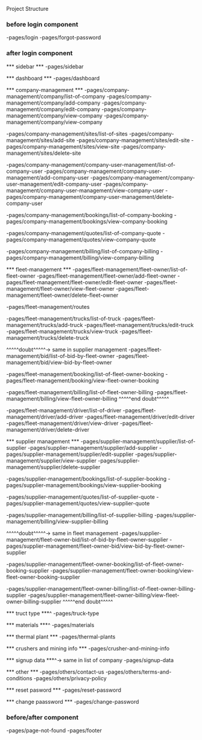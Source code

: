 Project Structure
### before login component
-pages/login 
-pages/forgot-password

### after login component
*** sidebar ***
-pages/sidebar

*** dashboard ***
-pages/dashboard

*** company-management ***
-pages/company-management/company/list-of-company
-pages/company-management/company/add-company
-pages/company-management/company/edit-company
-pages/company-management/company/view-company
-pages/company-management/company/view-company

-pages/company-management/sites/list-of-sites
-pages/company-management/sites/add-site
-pages/company-management/sites/edit-site
-pages/company-management/sites/view-site
-pages/company-management/sites/delete-site

-pages/company-management/company-user-management/list-of-company-user
-pages/company-management/company-user-management/add-company-user
-pages/company-management/company-user-management/edit-company-user
-pages/company-management/company-user-management/view-company-user
-pages/company-management/company-user-management/delete-company-user

-pages/company-management/bookings/list-of-company-booking
-pages/company-management/bookings/view-company-booking

-pages/company-management/quotes/list-of-company-quote
-pages/company-management/quotes/view-company-quote

-pages/company-management/billing/list-of-company-billing
-pages/company-management/billing/view-company-billing

*** fleet-management ***
-pages/fleet-management/fleet-owner/list-of-fleet-owner
-pages/fleet-management/fleet-owner/add-fleet-owner
-pages/fleet-management/fleet-owner/edit-fleet-owner
-pages/fleet-management/fleet-owner/view-fleet-owner
-pages/fleet-management/fleet-owner/delete-fleet-owner

-pages/fleet-management/routes

-pages/fleet-management/trucks/list-of-truck
-pages/fleet-management/trucks/add-truck
-pages/fleet-management/trucks/edit-truck
-pages/fleet-management/trucks/view-truck
-pages/fleet-management/trucks/delete-truck

^^^^^doubt^^^^^-> same in supplier management
-pages/fleet-management/bid/list-of-bid-by-fleet-owner
-pages/fleet-management/bid/view-bid-by-fleet-owner

-pages/fleet-management/booking/list-of-fleet-owner-booking
-pages/fleet-management/booking/view-fleet-owner-booking

-pages/fleet-management/billing/list-of-fleet-owner-billing
-pages/fleet-management/billing/view-fleet-owner-billing
^^^^^end doubt^^^^^

-pages/fleet-management/driver/list-of-driver
-pages/fleet-management/driver/add-driver
-pages/fleet-management/driver/edit-driver
-pages/fleet-management/driver/view-driver
-pages/fleet-management/driver/delete-driver

*** supplier management ***
-pages/supplier-management/supplier/list-of-supplier
-pages/supplier-management/supplier/add-supplier
-pages/supplier-management/supplier/edit-supplier
-pages/supplier-management/supplier/view-supplier
-pages/supplier-management/supplier/delete-supplier

-pages/supplier-management/bookings/list-of-supplier-booking
-pages/supplier-management/bookings/view-supplier-booking

-pages/supplier-management/quotes/list-of-supplier-quote
-pages/supplier-management/quotes/view-supplier-quote

-pages/supplier-management/billing/list-of-supplier-billing
-pages/supplier-management/billing/view-supplier-billing

^^^^^doubt^^^^^-> same in fleet management
-pages/supplier-management/fleet-owner-bid/list-of-bid-by-fleet-owner-supplier
-pages/supplier-management/fleet-owner-bid/view-bid-by-fleet-owner-supplier

-pages/supplier-management/fleet-owner-booking/list-of-fleet-owner-booking-supplier
-pages/supplier-management/fleet-owner-booking/view-fleet-owner-booking-supplier

-pages/supplier-management/fleet-owner-billing/list-of-fleet-owner-billing-supplier
-pages/supplier-management/fleet-owner-billing/view-fleet-owner-billing-supplier
^^^^^end doubt^^^^^

*** truct type ***^
-pages/truck-type

*** materials ***^
-pages/materials

*** thermal plant ***
-pages/thermal-plants

*** crushers and mining info ***
-pages/crusher-and-mining-info

*** signup data ***^-> same in list of company
-pages/signup-data

*** other ***
-pages/others/contact-us
-pages/others/terms-and-conditions
-pages/others/privacy-policy

*** reset pasword ***
-pages/reset-password

*** change paassword ***
-pages/change-password

### before/after component
-pages/page-not-found
-pages/footer

